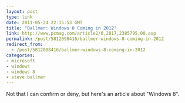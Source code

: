 ```yaml
---
layout: post
type: link
date: 2011-05-24 22:15:53 GMT
title: "Ballmer: Windows 8 Coming in 2012"
link: http://www.pcmag.com/article2/0,2817,2385795,00.asp
permalink: /post/5812098416/ballmer-windows-8-coming-in-2012
redirect_from: 
  - /post/5812098416/ballmer-windows-8-coming-in-2012
categories:
- microsoft
- windows
- windows 8
- steve ballmer
---
```

Not that I can confirm or deny, but here's an article about "Windows 8".